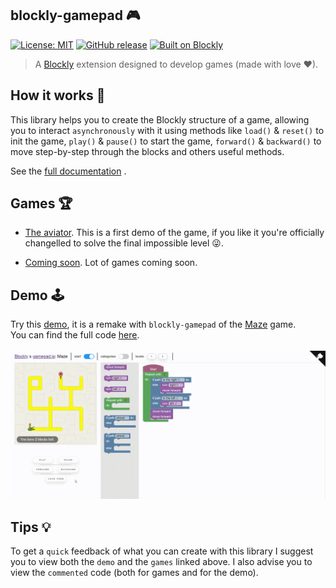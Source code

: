 ## blockly-gamepad 🎮

[![License: MIT](https://img.shields.io/badge/License-MIT-green.svg)](https://opensource.org/licenses/MIT)
[![GitHub release](https://img.shields.io/github/release/Paol-imi/blockly-gamepad.svg)](https://GitHub.com/Paol-imi/blockly-gamepad/releases/)
[![Built on Blockly](https://tinyurl.com/built-on-blockly)](https://github.com/google/blockly)

> A [Blockly](https://developers.google.com/blockly/) extension designed to develop games (made with love ❤).

## How it works 📘

This library helps you to create the Blockly structure of a game, allowing you to interact `asynchronously` with it using methods like `load()` & `reset()` to init the game, `play()` & `pause()` to start the game, `forward()` & `backward()` to move step-by-step through the blocks and others useful methods.

See the [full documentation](https://paol-imi.github.io/blockly-gamepad) .

## Games 🏆

-   [The aviator](https://github.com/Paol-imi/the-aviator). This is a first demo of the game, if you like it you're officially changelled to solve the final impossible level 😜.

-   [Coming soon](). Lot of games coming soon.

## Demo 🕹️

Try this [demo](https://paol-imi.github.io/blockly-gamepad/demo), it is a remake with `blockly-gamepad` of the [Maze](https://blockly-games.appspot.com/maze) game. <br> You can find the full code [here](https://github.com/Paol-imi/blockly-gamepad/tree/master/docs/demo).
<br><br>
![](docs/demo/images/demo.gif)

## Tips 💡

To get a `quick` feedback of what you can create with this library I suggest you to view both the `demo` and the `games` linked above.
I also advise you to view the `commented` code (both for games and for the demo).